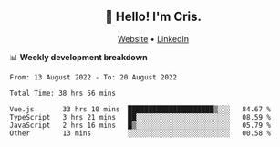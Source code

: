 
<h2 align="center">👋 Hello! I'm Cris.</h2>
<p align="center">
  <a href="https://www.criscunas.dev">Website</a> •
  <a href="https://www.linkedin.com/in/cristophercunas/">LinkedIn</a>
</p>


📊 **Weekly development breakdown**
<!--START_SECTION:waka-->

```text
From: 13 August 2022 - To: 20 August 2022

Total Time: 38 hrs 56 mins

Vue.js       33 hrs 10 mins  █████████████████████▒░░░   84.67 %
TypeScript   3 hrs 21 mins   ██░░░░░░░░░░░░░░░░░░░░░░░   08.59 %
JavaScript   2 hrs 16 mins   █▒░░░░░░░░░░░░░░░░░░░░░░░   05.79 %
Other        13 mins         ░░░░░░░░░░░░░░░░░░░░░░░░░   00.58 %
```

<!--END_SECTION:waka-->
